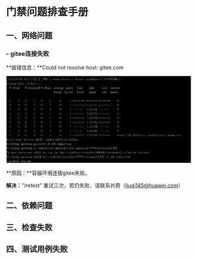 # 门禁问题排查手册

## 一、网络问题

### - gitee连接失败

**报错信息：**Could not resolve host: gitee.com

![](images/image-20220112111217680.png)

**原因：**容器环境连接gitee失败。

**解决：**"/retest" 重试三次，若仍失败，请联系刘奇（liuqi145@huawei.com）

## 二、依赖问题



## 三、检查失败



## 四、测试用例失败

